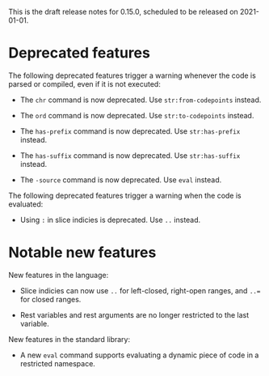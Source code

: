 This is the draft release notes for 0.15.0, scheduled to be released on
2021-01-01.

# Deprecated features

The following deprecated features trigger a warning whenever the code is parsed
or compiled, even if it is not executed:

-   The `chr` command is now deprecated. Use `str:from-codepoints` instead.

-   The `ord` command is now deprecated. Use `str:to-codepoints` instead.

-   The `has-prefix` command is now deprecated. Use `str:has-prefix` instead.

-   The `has-suffix` command is now deprecated. Use `str:has-suffix` instead.

-   The `-source` command is now deprecated. Use `eval` instead.

The following deprecated features trigger a warning when the code is evaluated:

-   Using `:` in slice indicies is deprecated. Use `..` instead.

# Notable new features

New features in the language:

-   Slice indicies can now use `..` for left-closed, right-open ranges, and
    `..=` for closed ranges.

-   Rest variables and rest arguments are no longer restricted to the last
    variable.

New features in the standard library:

-   A new `eval` command supports evaluating a dynamic piece of code in a
    restricted namespace.
